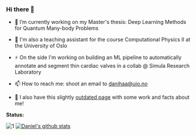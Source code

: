 ### Hi there 👋

<!--
**Daniel-Haas-B/Daniel-Haas-B** is a ✨ _special_ ✨ repository because its `README.md` (this file) appears on your GitHub profile.

Here are some ideas to get you started:

- 🌱 I’m currently learning ...
- 👯 I’m looking to collaborate on ...
- 🤔 I’m looking for help with ...
- 💬 Ask me about ...
- 📫 How to reach me: ...
- 😄 Pronouns: ...
- ⚡ Fun fact: ...
-->

- 🔭 I’m currently working on my Master's thesis: Deep Learning Methods for Quantum Many-body Problems
- 📖 I'm also a teaching assistant for the course Computational Physics II at the University of Oslo
- ⚡ On the side I'm working on building an ML pipeline to automatically annotate and segment thin cardiac valves in a collab @ Simula Research Laboratory


- 📫 How to reach me: shoot an email to danihaa@uio.no
- 🌱 I also have this slightly [outdated page](https://daniel-haas-b.github.io/) with some work and facts about me!

**Status:**

![1](https://github-readme-stats.vercel.app/api/top-langs/?username=Daniel-Haas-B&theme=aura) [![Daniel's github stats](https://github-readme-stats.vercel.app/api?username=Daniel-Haas-B&theme=aura)](https://github.com/Daniel-Haas-B/github-readme-stats)
